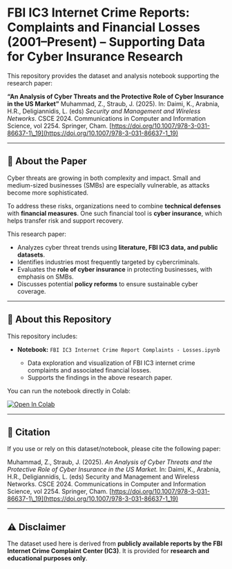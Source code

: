 # FBI IC3 Internet Crime Reports: Complaints and Financial Losses (2001–Present) – Supporting Data for Cyber Insurance Research

This repository provides the dataset and analysis notebook supporting the research paper:

**“An Analysis of Cyber Threats and the Protective Role of Cyber Insurance in the US Market”**
Muhammad, Z., Straub, J. (2025). In: Daimi, K., Arabnia, H.R., Deligiannidis, L. (eds) *Security and Management and Wireless Networks*. CSCE 2024. Communications in Computer and Information Science, vol 2254. Springer, Cham.
[https://doi.org/10.1007/978-3-031-86637-1\_19](https://doi.org/10.1007/978-3-031-86637-1_19)

---

## 📘 About the Paper

Cyber threats are growing in both complexity and impact. Small and medium-sized businesses (SMBs) are especially vulnerable, as attacks become more sophisticated.

To address these risks, organizations need to combine **technical defenses** with **financial measures**. One such financial tool is **cyber insurance**, which helps transfer risk and support recovery.

This research paper:

* Analyzes cyber threat trends using **literature, FBI IC3 data, and public datasets**.
* Identifies industries most frequently targeted by cybercriminals.
* Evaluates the **role of cyber insurance** in protecting businesses, with emphasis on SMBs.
* Discusses potential **policy reforms** to ensure sustainable cyber coverage.

---

## 📂 About this Repository

This repository includes:

* **Notebook:** `FBI IC3 Internet Crime Report Complaints - Losses.ipynb`

  * Data exploration and visualization of FBI IC3 internet crime complaints and associated financial losses.
  * Supports the findings in the above research paper.

You can run the notebook directly in Colab:

[![Open In Colab](https://colab.research.google.com/assets/colab-badge.svg)](https://colab.research.google.com/github/YOUR_USERNAME/YOUR_REPO/blob/main/FBI_IC3_Internet_Crime_Report_Complaints_Losses.ipynb)

---

## 📌 Citation

If you use or rely on this dataset/notebook, please cite the following paper:

Muhammad, Z., Straub, J. (2025). *An Analysis of Cyber Threats and the Protective Role of Cyber Insurance in the US Market.* In: Daimi, K., Arabnia, H.R., Deligiannidis, L. (eds) Security and Management and Wireless Networks. CSCE 2024. Communications in Computer and Information Science, vol 2254. Springer, Cham.
[https://doi.org/10.1007/978-3-031-86637-1\_19](https://doi.org/10.1007/978-3-031-86637-1_19)

---

## ⚠️ Disclaimer

The dataset used here is derived from **publicly available reports by the FBI Internet Crime Complaint Center (IC3)**. It is provided for **research and educational purposes only**.

